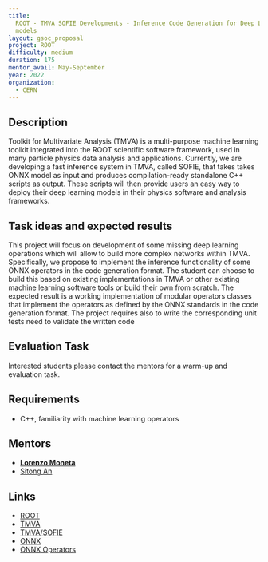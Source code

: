 ```yaml
---
title:
  ROOT - TMVA SOFIE Developments - Inference Code Generation for Deep Learning
  models
layout: gsoc_proposal
project: ROOT
difficulty: medium
duration: 175
mentor_avail: May-September
year: 2022
organization:
  - CERN
---
```


## Description

Toolkit for Multivariate Analysis (TMVA) is a multi-purpose machine learning
toolkit integrated into the ROOT scientific software framework, used in many
particle physics data analysis and applications. Currently, we are developing a
fast inference system in TMVA, called SOFIE, that takes takes ONNX model as
input and produces compilation-ready standalone C++ scripts as output. These
scripts will then provide users an easy way to deploy their deep learning models
in their physics software and analysis frameworks.

## Task ideas and expected results

This project will focus on development of some missing deep learning operations
which will allow to build more complex networks within TMVA. Specifically, we
propose to implement the inference functionality of some ONNX operators in the
code generation format. The student can choose to build this based on existing
implementations in TMVA or other existing machine learning software tools or
build their own from scratch. The expected result is a working implementation of
modular operators classes that implement the operators as defined by the ONNX
standards in the code generation format. The project requires also to write the
corresponding unit tests need to validate the written code

## Evaluation Task

Interested students please contact the mentors for a warm-up and evaluation
task.

## Requirements

- C++, familiarity with machine learning operators

## Mentors

- **[Lorenzo Moneta](mailto:Lorenzo.Moneta@cern.ch)**
- [Sitong An](mailto:s.an@cern.ch)

## Links

- [ROOT](https://root.cern/)
- [TMVA](https://root.cern/manual/tmva/)
- [TMVA/SOFIE](https://github.com/root-project/root/blob/master/tmva/sofie/README.md)
- [ONNX](https://onnx.ai)
- [ONNX Operators](https://github.com/onnx/onnx/blob/master/docs/Operators.md)
